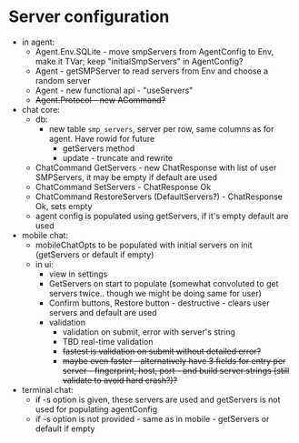 # Server configuration

- in agent:
  - Agent.Env.SQLite - move smpServers from AgentConfig to Env, make it TVar; keep "initialSmpServers" in AgentConfig?
  - Agent - getSMPServer to read servers from Env and choose a random server
  - Agent - new functional api - "useServers"
  - ~~Agent.Protocol - new ACommand?~~
- chat core:
  - db:
    - new table `smp_servers`, server per row, same columns as for agent. Have rowid for future
      - getServers method
      - update - truncate and rewrite
  - ChatCommand GetServers - new ChatResponse with list of user SMPServers, it may be empty if default are used
  - ChatCommand SetServers - ChatResponse Ok
  - ChatCommand RestoreServers (DefaultServers?) - ChatResponse Ok, sets empty
  - agent config is populated using getServers, if it's empty default are used
- mobile chat:
  - mobileChatOpts to be populated with initial servers on init (getServers or default if empty)
  - in ui:
    - view in settings
    - GetServers on start to populate (somewhat convoluted to get servers twice.. though we might be doing same for user)
    - Confirm buttons, Restore button - destructive - clears user servers and default are used
    - validation
      - validation on submit, error with server's string
      - TBD real-time validation
      - ~~fastest is validation on submit without detailed error?~~
      - ~~maybe even faster - alternatively have 3 fields for entry per server - fingerprint, host, port - and build server strings (still validate to avoid hard crash?)?~~
- terminal chat:
  - if -s option is given, these servers are used and getServers is not used for populating agentConfig
  - if -s option is not provided - same as in mobile - getServers or default if empty

